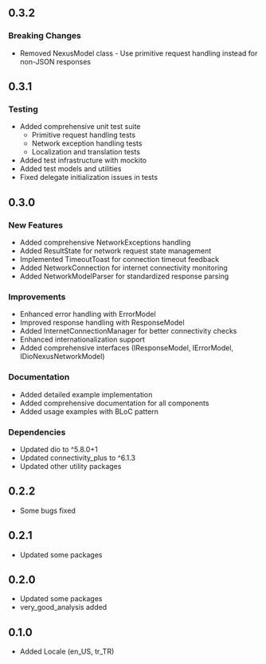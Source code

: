 ## 0.3.2

### Breaking Changes

- Removed NexusModel class - Use primitive request handling instead for non-JSON responses

## 0.3.1

### Testing

- Added comprehensive unit test suite
  - Primitive request handling tests
  - Network exception handling tests
  - Localization and translation tests
- Added test infrastructure with mockito
- Added test models and utilities
- Fixed delegate initialization issues in tests

## 0.3.0

### New Features

- Added comprehensive NetworkExceptions handling
- Added ResultState for network request state management
- Implemented TimeoutToast for connection timeout feedback
- Added NetworkConnection for internet connectivity monitoring
- Added NetworkModelParser for standardized response parsing

### Improvements

- Enhanced error handling with ErrorModel
- Improved response handling with ResponseModel
- Added InternetConnectionManager for better connectivity checks
- Enhanced internationalization support
- Added comprehensive interfaces (IResponseModel, IErrorModel, IDioNexusNetworkModel)

### Documentation

- Added detailed example implementation
- Added comprehensive documentation for all components
- Added usage examples with BLoC pattern

### Dependencies

- Updated dio to ^5.8.0+1
- Updated connectivity_plus to ^6.1.3
- Updated other utility packages

## 0.2.2

- Some bugs fixed

## 0.2.1

- Updated some packages

## 0.2.0

- Updated some packages
- very_good_analysis added

## 0.1.0

- Added Locale (en_US, tr_TR)
